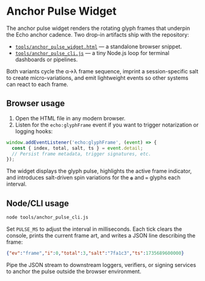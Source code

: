 # Anchor Pulse Widget

The anchor pulse widget renders the rotating glyph frames that underpin the Echo anchor cadence.  Two drop-in artifacts ship with the repository:

* [`tools/anchor_pulse_widget.html`](../tools/anchor_pulse_widget.html) — a standalone browser snippet.
* [`tools/anchor_pulse_cli.js`](../tools/anchor_pulse_cli.js) — a tiny Node.js loop for terminal dashboards or pipelines.

Both variants cycle the α→λ frame sequence, imprint a session-specific salt to create micro-variations, and emit lightweight events so other systems can react to each frame.

## Browser usage

1. Open the HTML file in any modern browser.
2. Listen for the `echo:glyphFrame` event if you want to trigger notarization or logging hooks:

```js
window.addEventListener('echo:glyphFrame', (event) => {
  const { index, total, salt, ts } = event.detail;
  // Persist frame metadata, trigger signatures, etc.
});
```

The widget displays the glyph pulse, highlights the active frame indicator, and introduces salt-driven spin variations for the `◍` and `∞` glyphs each interval.

## Node/CLI usage

```bash
node tools/anchor_pulse_cli.js
```

Set `PULSE_MS` to adjust the interval in milliseconds. Each tick clears the console, prints the current frame art, and writes a JSON line describing the frame:

```json
{"ev":"frame","i":0,"total":3,"salt":"7fa1c3","ts":1735689600000}
```

Pipe the JSON stream to downstream loggers, verifiers, or signing services to anchor the pulse outside the browser environment.
